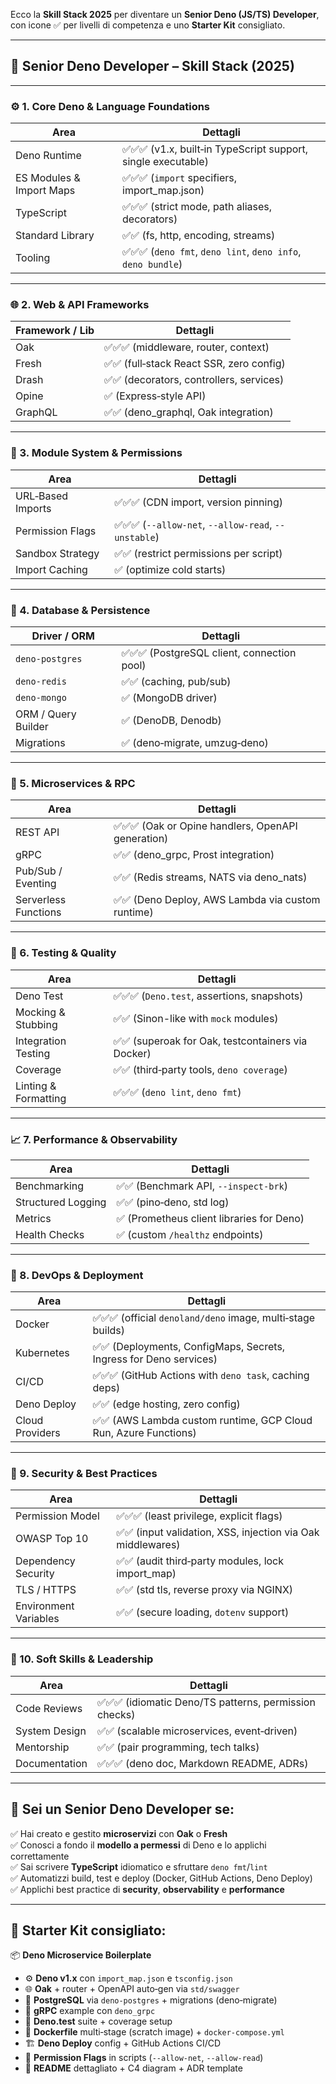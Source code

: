 Ecco la **Skill Stack 2025** per diventare un **Senior Deno (JS/TS) Developer**, con icone ✅ per livelli di competenza e uno **Starter Kit** consigliato.

---

## 🦕 Senior Deno Developer – Skill Stack (2025)

---

### ⚙️ 1. **Core Deno & Language Foundations**

| Area                     | Dettagli                                                      |
| ------------------------ | ------------------------------------------------------------- |
| Deno Runtime             | ✅✅✅ (v1.x, built‑in TypeScript support, single executable) |
| ES Modules & Import Maps | ✅✅✅ (`import` specifiers, import_map.json)                 |
| TypeScript               | ✅✅✅ (strict mode, path aliases, decorators)                |
| Standard Library         | ✅✅ (fs, http, encoding, streams)                            |
| Tooling                  | ✅✅✅ (`deno fmt`, `deno lint`, `deno info`, `deno bundle`)  |

---

### 🌐 2. **Web & API Frameworks**

| Framework / Lib | Dettagli                                 |
| --------------- | ---------------------------------------- |
| Oak             | ✅✅✅ (middleware, router, context)     |
| Fresh           | ✅✅ (full‑stack React SSR, zero config) |
| Drash           | ✅✅ (decorators, controllers, services) |
| Opine           | ✅ (Express‑style API)                   |
| GraphQL         | ✅✅ (deno_graphql, Oak integration)     |

---

### 🔌 3. **Module System & Permissions**

| Area              | Dettagli                                             |
| ----------------- | ---------------------------------------------------- |
| URL‑Based Imports | ✅✅✅ (CDN import, version pinning)                 |
| Permission Flags  | ✅✅✅ (`--allow-net`, `--allow-read`, `--unstable`) |
| Sandbox Strategy  | ✅✅ (restrict permissions per script)               |
| Import Caching    | ✅ (optimize cold starts)                            |

---

### 💾 4. **Database & Persistence**

| Driver / ORM        | Dettagli                                    |
| ------------------- | ------------------------------------------- |
| `deno-postgres`     | ✅✅✅ (PostgreSQL client, connection pool) |
| `deno-redis`        | ✅✅ (caching, pub/sub)                     |
| `deno-mongo`        | ✅ (MongoDB driver)                         |
| ORM / Query Builder | ✅ (DenoDB, Denodb)                         |
| Migrations          | ✅ (deno‑migrate, umzug‑deno)               |

---

### 🔄 5. **Microservices & RPC**

| Area                 | Dettagli                                           |
| -------------------- | -------------------------------------------------- |
| REST API             | ✅✅✅ (Oak or Opine handlers, OpenAPI generation) |
| gRPC                 | ✅✅ (deno_grpc, Prost integration)                |
| Pub/Sub / Eventing   | ✅✅ (Redis streams, NATS via deno_nats)           |
| Serverless Functions | ✅✅ (Deno Deploy, AWS Lambda via custom runtime)  |

---

### 🧪 6. **Testing & Quality**

| Area                 | Dettagli                                           |
| -------------------- | -------------------------------------------------- |
| Deno Test            | ✅✅✅ (`Deno.test`, assertions, snapshots)        |
| Mocking & Stubbing   | ✅✅ (Sinon-like with `mock` modules)              |
| Integration Testing  | ✅✅ (superoak for Oak, testcontainers via Docker) |
| Coverage             | ✅✅ (third‑party tools, `deno coverage`)          |
| Linting & Formatting | ✅✅✅ (`deno lint`, `deno fmt`)                   |

---

### 📈 7. **Performance & Observability**

| Area               | Dettagli                                  |
| ------------------ | ----------------------------------------- |
| Benchmarking       | ✅✅ (Benchmark API, `--inspect-brk`)     |
| Structured Logging | ✅✅ (pino‑deno, std log)                 |
| Metrics            | ✅ (Prometheus client libraries for Deno) |
| Health Checks      | ✅ (custom `/healthz` endpoints)          |

---

### 🐳 8. **DevOps & Deployment**

| Area            | Dettagli                                                           |
| --------------- | ------------------------------------------------------------------ |
| Docker          | ✅✅✅ (official `denoland/deno` image, multi‑stage builds)        |
| Kubernetes      | ✅✅ (Deployments, ConfigMaps, Secrets, Ingress for Deno services) |
| CI/CD           | ✅✅✅ (GitHub Actions with `deno task`, caching deps)             |
| Deno Deploy     | ✅✅ (edge hosting, zero config)                                   |
| Cloud Providers | ✅✅ (AWS Lambda custom runtime, GCP Cloud Run, Azure Functions)   |

---

### 🔐 9. **Security & Best Practices**

| Area                  | Dettagli                                                    |
| --------------------- | ----------------------------------------------------------- |
| Permission Model      | ✅✅✅ (least privilege, explicit flags)                    |
| OWASP Top 10          | ✅✅ (input validation, XSS, injection via Oak middlewares) |
| Dependency Security   | ✅✅ (audit third‑party modules, lock import_map)           |
| TLS / HTTPS           | ✅✅ (std tls, reverse proxy via NGINX)                     |
| Environment Variables | ✅✅ (secure loading, `dotenv` support)                     |

---

### 🤝 10. **Soft Skills & Leadership**

| Area          | Dettagli                                               |
| ------------- | ------------------------------------------------------ |
| Code Reviews  | ✅✅✅ (idiomatic Deno/TS patterns, permission checks) |
| System Design | ✅✅ (scalable microservices, event‑driven)            |
| Mentorship    | ✅✅ (pair programming, tech talks)                    |
| Documentation | ✅✅✅ (deno doc, Markdown README, ADRs)               |

---

## 🏁 Sei un **Senior Deno Developer** se:

✅ Hai creato e gestito **microservizi** con **Oak** o **Fresh**  
✅ Conosci a fondo il **modello a permessi** di Deno e lo applichi correttamente  
✅ Sai scrivere **TypeScript** idiomatico e sfruttare `deno fmt`/`lint`  
✅ Automatizzi build, test e deploy (Docker, GitHub Actions, Deno Deploy)  
✅ Applichi best practice di **security**, **observability** e **performance**

---

## 🎁 Starter Kit consigliato:

📦 **Deno Microservice Boilerplate**

- ⚙️ **Deno v1.x** con `import_map.json` e `tsconfig.json`
- 🌐 **Oak** + router + OpenAPI auto‑gen via `std/swagger`
- 💾 **PostgreSQL** via `deno-postgres` + migrations (deno‑migrate)
- 🔄 **gRPC** example con `deno_grpc`
- 🧪 **Deno.test** suite + coverage setup
- 🐳 **Dockerfile** multi‑stage (scratch image) + `docker-compose.yml`
- 🏗️ **Deno Deploy** config + GitHub Actions CI/CD
- 🔐 **Permission Flags** in scripts (`--allow-net`, `--allow-read`)
- 📄 **README** dettagliato + C4 diagram + ADR template
